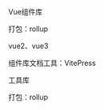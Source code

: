 <!--
 * @Author: ShawnPhang
 * @Date: 2021-09-02 10:44:23
 * @Description: 前端组件库搭建
 * @LastEditors: ShawnPhang
 * @LastEditTime: 2021-09-02 10:46:51
 * @site: book.palxp.com / blog.palxp.com
-->

Vue组件库

打包：rollup

vue2、vue3

组件库文档工具：VitePress



工具库

打包：rollup